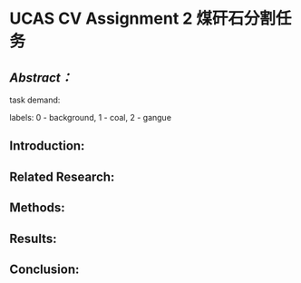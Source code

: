 # UCAS CV Assignment 2 煤矸石分割任务

## *Abstract：*
task demand: 

labels: 0 - background, 1 - coal, 2 - gangue


## **Introduction:**

## **Related Research:**

## **Methods:**


## **Results:**


## **Conclusion:**